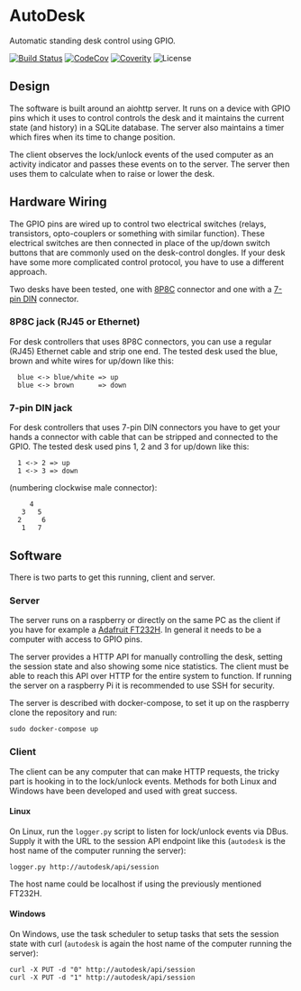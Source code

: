 # AutoDesk

Automatic standing desk control using GPIO.

[![Build Status](https://travis-ci.org/daoo/autodesk.svg?branch=master)](https://travis-ci.org/daoo/autodesk)
[![CodeCov](https://codecov.io/gh/daoo/autodesk/branch/master/graph/badge.svg)](https://codecov.io/gh/daoo/autodesk)
[![Coverity](https://scan.coverity.com/projects/15538/badge.svg)](https://scan.coverity.com/projects/15538)
![License](https://img.shields.io/github/license/daoo/autodesk.svg)

## Design

The software is built around an aiohttp server. It runs on a device with GPIO
pins which it uses to control controls the desk and it maintains the current
state (and history) in a SQLite database. The server also maintains a timer
which fires when its time to change position.

The client observes the lock/unlock events of the used computer as an activity
indicator and passes these events on to the server. The server then uses
them to calculate when to raise or lower the desk.

## Hardware Wiring

The GPIO pins are wired up to control two electrical switches (relays,
transistors, opto-couplers or something with similar function). These
electrical switches are then connected in place of the up/down switch buttons
that are commonly used on the desk-control dongles. If your desk have some
more complicated control protocol, you have to use a different approach.

Two desks have been tested, one with
[8P8C](https://en.wikipedia.org/wiki/Modular_connector#8P8C) connector and one
with a [7-pin DIN](https://en.wikipedia.org/wiki/DIN_connector) connector.

### 8P8C jack (RJ45 or Ethernet)

For desk controllers that uses 8P8C connectors, you can use a regular (RJ45)
Ethernet cable and strip one end. The tested desk used the blue, brown and
white wires for up/down like this:

```
  blue <-> blue/white => up
  blue <-> brown      => down
```

### 7-pin DIN jack

For desk controllers that uses 7-pin DIN connectors you have to get your hands
a connector with cable that can be stripped and connected to the GPIO. The
tested desk used pins 1, 2 and 3 for up/down like this:

```
  1 <-> 2 => up
  1 <-> 3 => down
```

(numbering clockwise male connector):

```
     4
   3   5
  2     6
   1   7
```

## Software

There is two parts to get this running, client and server.

### Server

The server runs on a raspberry or directly on the same PC as the client if you have
for example a [Adafruit FT232H](https://learn.adafruit.com/adafruit-ft232h-breakout/overview).
In general it needs to be a computer with access to GPIO pins.

The server provides a HTTP API for manually controlling the desk, setting the
session state and also showing some nice statistics. The client must be able to
reach this API over HTTP for the entire system to function. If running the
server on a raspberry Pi it is recommended to use SSH for security.

The server is described with docker-compose, to set it up on the raspberry clone
the repository and run:

    sudo docker-compose up

### Client

The client can be any computer that can make HTTP requests, the tricky part is
hooking in to the lock/unlock events. Methods for both Linux and Windows have
been developed and used with great success.

#### Linux

On Linux, run the `logger.py` script to listen for lock/unlock events via DBus.
Supply it with the URL to the session API endpoint like this (`autodesk` is the
host name of the computer running the server):

    logger.py http://autodesk/api/session

The host name could be localhost if using the previously mentioned FT232H.

#### Windows

On Windows, use the task scheduler to setup tasks that sets the session state
with curl (`autodesk` is again the host name of the computer running the
server):

    curl -X PUT -d "0" http://autodesk/api/session
    curl -X PUT -d "1" http://autodesk/api/session
